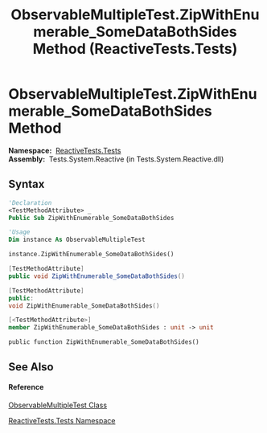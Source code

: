 ﻿---
title: ObservableMultipleTest.ZipWithEnumerable_SomeDataBothSides Method  (ReactiveTests.Tests)
TOCTitle: ZipWithEnumerable_SomeDataBothSides Method
ms:assetid: M:ReactiveTests.Tests.ObservableMultipleTest.ZipWithEnumerable_SomeDataBothSides
ms:mtpsurl: https://msdn.microsoft.com/en-us/library/reactivetests.tests.observablemultipletest.zipwithenumerable_somedatabothsides(v=VS.103)
ms:contentKeyID: 36619399
ms.date: 06/28/2011
mtps_version: v=VS.103
f1_keywords:
- ReactiveTests.Tests.ObservableMultipleTest.ZipWithEnumerable_SomeDataBothSides
dev_langs:
- CSharp
- JScript
- VB
- FSharp
- c++
---

# ObservableMultipleTest.ZipWithEnumerable\_SomeDataBothSides Method

**Namespace:**  [ReactiveTests.Tests](hh289046\(v=vs.103\).md)  
**Assembly:**  Tests.System.Reactive (in Tests.System.Reactive.dll)

## Syntax

``` vb
'Declaration
<TestMethodAttribute> _
Public Sub ZipWithEnumerable_SomeDataBothSides
```

``` vb
'Usage
Dim instance As ObservableMultipleTest

instance.ZipWithEnumerable_SomeDataBothSides()
```

``` csharp
[TestMethodAttribute]
public void ZipWithEnumerable_SomeDataBothSides()
```

``` c++
[TestMethodAttribute]
public:
void ZipWithEnumerable_SomeDataBothSides()
```

``` fsharp
[<TestMethodAttribute>]
member ZipWithEnumerable_SomeDataBothSides : unit -> unit 
```

``` jscript
public function ZipWithEnumerable_SomeDataBothSides()
```

## See Also

#### Reference

[ObservableMultipleTest Class](hh303586\(v=vs.103\).md)

[ReactiveTests.Tests Namespace](hh289046\(v=vs.103\).md)

